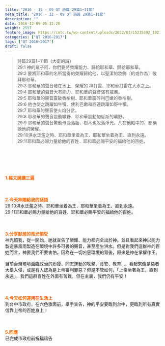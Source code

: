 ```yaml
---
title: "2016 - 12 - 09 QT 詩篇 29篇1~11節"
meta_title: "2016 - 12 - 09 QT 詩篇 29篇1~11節"
description: ""
date: 2016-12-09 05:12:20
weight: 2557
feature_image: https://cmtc.tw/wp-content/uploads/2022/03/15235392_10211799862337740_180693556567566654_o-1.webp
categories: ["QT 2016~2017"]
tags: ["QT 2016~2017"]
draft: false
---
```


<blockquote>詩篇29篇1~11節（大衛的詩）<br />
29:1 神的眾子阿、你們要將榮耀能力、歸給耶和華、歸給耶和華。<br />
29:2 要將耶和華的名所當得的榮耀歸給他．以聖潔的妝飾〔的或作為〕敬拜耶和華。<br />
29:3 耶和華的聲音發在水上．榮耀的 神打雷、耶和華打雷在大水之上。<br />
29:4 耶和華的聲音大有能力．耶和華的聲音滿有威嚴。<br />
29:5 耶和華的聲音震破香柏樹．耶和華震碎利巴嫩的香柏樹。<br />
29:6 他也使之跳躍如牛犢、使利巴嫩和西連跳躍如野牛犢。<br />
29:7 耶和華的聲音使火焰分岔。<br />
29:8 耶和華的聲音震動曠野．耶和華震動加低斯的曠野。<br />
29:9 耶和華的聲音驚動母鹿落胎、樹木也脫落淨光。凡在他殿中的、都稱說他的榮耀。<br />
29:10洪水泛濫之時、耶和華坐着為王．耶和華坐着為王、直到永遠。<br />
29:11耶和華必賜力量給他的百姓．耶和華必賜平安的福給他的百姓。</blockquote><br />
&nbsp;<br />
<br />
&nbsp;<br />
<br />
<span style="color: #ff6600;"><strong>1.</strong><strong>經文誦讀三遍</strong></span><br />
<br />
<span style="color: #ff6600;"><strong> </strong></span><br />
<br />
<span style="color: #ff6600;"><strong>2.</strong><strong>今天神賜給我的話語<br />
</strong></span>29:10洪水泛濫之時、耶和華坐着為王．耶和華坐着為王、直到永遠。<br />
29:11耶和華必賜力量給他的百姓．耶和華必賜平安的福給他的百姓。<br />
<br />
&nbsp;<br />
<br />
<span style="color: #ff6600;"><strong>3.</strong><strong>分享默想的亮光領受<br />
</strong></span>神光照我，從一開始，祂就宣告了榮耀、能力都完全出於神。並且看起來神以能力製造暴風雨製造在環境中許多可畏的聲音，甚至產生洪水。但是對我們這群神的百姓而言，神要我們不要害怕，因為在一切凶惡環境的背後，原來是神在掌權作王。<br />
<br />
目前台灣環境面臨政治的紛擾、同志運動的攻擊、食安、教育…，看起來像是惡者大舉入侵，或是有人認為是上帝審判罪惡？但是不管如何，「上帝坐著為王，直到永遠」，我們這群百姓在外面有苦難，但在主裏，我們仍有平安！<br />
<br />
&nbsp;<br />
<br />
<span style="color: #ff6600;"><strong>4.</strong><strong>今天如何運用在生活上<br />
</strong></span>到台中市政府，在六色旗面前，舉手宣告，神的平安要臨到台中，更臨到所有真實信靠上帝的百姓身上！<br />
<br />
&nbsp;<br />
<br />
<span style="color: #ff6600;"><strong>5.</strong><strong>回應<br />
</strong></span>已完成市政府前祝福禱告<br />
<br />
&nbsp;
        